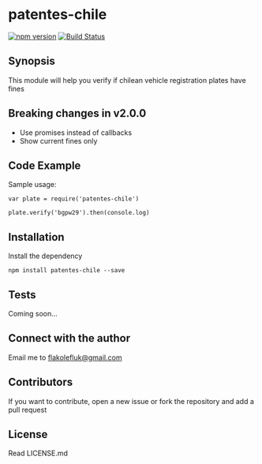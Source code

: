 # patentes-chile

[![npm version](https://badge.fury.io/js/patentes-chile.svg)](https://badge.fury.io/js/patentes-chile) [![Build Status](https://travis-ci.org/flakolefluk/patentes-chile.svg?branch=master)](https://travis-ci.org/flakolefluk/patentes-chile)

## Synopsis

This module will help you verify if chilean vehicle registration plates have fines

## Breaking changes in v2.0.0

* Use promises instead of callbacks
* Show current fines only

## Code Example

Sample usage:
```
var plate = require('patentes-chile')

plate.verify('bgpw29').then(console.log)
```

## Installation

Install the dependency
```
npm install patentes-chile --save
```

## Tests

Coming soon...

## Connect with the author

Email me to flakolefluk@gmail.com

## Contributors

If you want to contribute, open a new issue or fork the repository and add a pull request

## License

Read LICENSE.md
